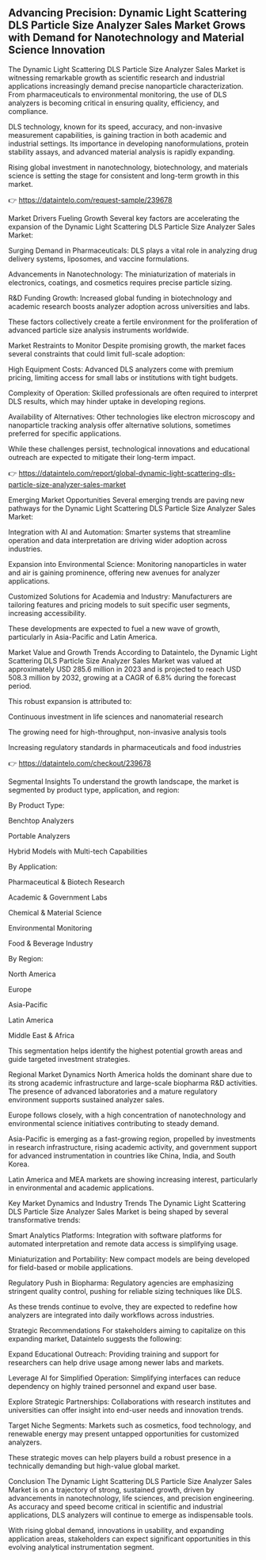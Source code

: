 ## Advancing Precision: Dynamic Light Scattering DLS Particle Size Analyzer Sales Market Grows with Demand for Nanotechnology and Material Science Innovation

The Dynamic Light Scattering DLS Particle Size Analyzer Sales Market is witnessing remarkable growth as scientific research and industrial applications increasingly demand precise nanoparticle characterization. From pharmaceuticals to environmental monitoring, the use of DLS analyzers is becoming critical in ensuring quality, efficiency, and compliance.

DLS technology, known for its speed, accuracy, and non-invasive measurement capabilities, is gaining traction in both academic and industrial settings. Its importance in developing nanoformulations, protein stability assays, and advanced material analysis is rapidly expanding.

Rising global investment in nanotechnology, biotechnology, and materials science is setting the stage for consistent and long-term growth in this market.

👉 https://dataintelo.com/request-sample/239678

Market Drivers Fueling Growth
Several key factors are accelerating the expansion of the Dynamic Light Scattering DLS Particle Size Analyzer Sales Market:

Surging Demand in Pharmaceuticals: DLS plays a vital role in analyzing drug delivery systems, liposomes, and vaccine formulations.

Advancements in Nanotechnology: The miniaturization of materials in electronics, coatings, and cosmetics requires precise particle sizing.

R&D Funding Growth: Increased global funding in biotechnology and academic research boosts analyzer adoption across universities and labs.

These factors collectively create a fertile environment for the proliferation of advanced particle size analysis instruments worldwide.

Market Restraints to Monitor
Despite promising growth, the market faces several constraints that could limit full-scale adoption:

High Equipment Costs: Advanced DLS analyzers come with premium pricing, limiting access for small labs or institutions with tight budgets.

Complexity of Operation: Skilled professionals are often required to interpret DLS results, which may hinder uptake in developing regions.

Availability of Alternatives: Other technologies like electron microscopy and nanoparticle tracking analysis offer alternative solutions, sometimes preferred for specific applications.

While these challenges persist, technological innovations and educational outreach are expected to mitigate their long-term impact.

👉 https://dataintelo.com/report/global-dynamic-light-scattering-dls-particle-size-analyzer-sales-market

Emerging Market Opportunities
Several emerging trends are paving new pathways for the Dynamic Light Scattering DLS Particle Size Analyzer Sales Market:

Integration with AI and Automation: Smarter systems that streamline operation and data interpretation are driving wider adoption across industries.

Expansion into Environmental Science: Monitoring nanoparticles in water and air is gaining prominence, offering new avenues for analyzer applications.

Customized Solutions for Academia and Industry: Manufacturers are tailoring features and pricing models to suit specific user segments, increasing accessibility.

These developments are expected to fuel a new wave of growth, particularly in Asia-Pacific and Latin America.

Market Value and Growth Trends
According to Dataintelo, the Dynamic Light Scattering DLS Particle Size Analyzer Sales Market was valued at approximately USD 285.6 million in 2023 and is projected to reach USD 508.3 million by 2032, growing at a CAGR of 6.8% during the forecast period.

This robust expansion is attributed to:

Continuous investment in life sciences and nanomaterial research

The growing need for high-throughput, non-invasive analysis tools

Increasing regulatory standards in pharmaceuticals and food industries

👉 https://dataintelo.com/checkout/239678

Segmental Insights
To understand the growth landscape, the market is segmented by product type, application, and region:

By Product Type:

Benchtop Analyzers

Portable Analyzers

Hybrid Models with Multi-tech Capabilities

By Application:

Pharmaceutical & Biotech Research

Academic & Government Labs

Chemical & Material Science

Environmental Monitoring

Food & Beverage Industry

By Region:

North America

Europe

Asia-Pacific

Latin America

Middle East & Africa

This segmentation helps identify the highest potential growth areas and guide targeted investment strategies.

Regional Market Dynamics
North America holds the dominant share due to its strong academic infrastructure and large-scale biopharma R&D activities. The presence of advanced laboratories and a mature regulatory environment supports sustained analyzer sales.

Europe follows closely, with a high concentration of nanotechnology and environmental science initiatives contributing to steady demand.

Asia-Pacific is emerging as a fast-growing region, propelled by investments in research infrastructure, rising academic activity, and government support for advanced instrumentation in countries like China, India, and South Korea.

Latin America and MEA markets are showing increasing interest, particularly in environmental and academic applications.

Key Market Dynamics and Industry Trends
The Dynamic Light Scattering DLS Particle Size Analyzer Sales Market is being shaped by several transformative trends:

Smart Analytics Platforms: Integration with software platforms for automated interpretation and remote data access is simplifying usage.

Miniaturization and Portability: New compact models are being developed for field-based or mobile applications.

Regulatory Push in Biopharma: Regulatory agencies are emphasizing stringent quality control, pushing for reliable sizing techniques like DLS.

As these trends continue to evolve, they are expected to redefine how analyzers are integrated into daily workflows across industries.

Strategic Recommendations
For stakeholders aiming to capitalize on this expanding market, Dataintelo suggests the following:

Expand Educational Outreach: Providing training and support for researchers can help drive usage among newer labs and markets.

Leverage AI for Simplified Operation: Simplifying interfaces can reduce dependency on highly trained personnel and expand user base.

Explore Strategic Partnerships: Collaborations with research institutes and universities can offer insight into end-user needs and innovation trends.

Target Niche Segments: Markets such as cosmetics, food technology, and renewable energy may present untapped opportunities for customized analyzers.

These strategic moves can help players build a robust presence in a technically demanding but high-value global market.

Conclusion
The Dynamic Light Scattering DLS Particle Size Analyzer Sales Market is on a trajectory of strong, sustained growth, driven by advancements in nanotechnology, life sciences, and precision engineering. As accuracy and speed become critical in scientific and industrial applications, DLS analyzers will continue to emerge as indispensable tools.

With rising global demand, innovations in usability, and expanding application areas, stakeholders can expect significant opportunities in this evolving analytical instrumentation segment.
